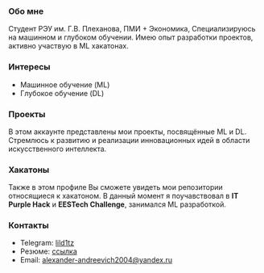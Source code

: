 ### Обо мне

Студент РЭУ им. Г.В. Плеханова, ПМИ + Экономика,
Специализируюсь на машинном и глубоком обучении. Имею опыт разработки проектов, активно участвую в ML  хакатонах.

### Интересы

- Машинное обучение (ML)
- Глубокое обучение (DL)

### Проекты

В этом аккаунте представлены мои проекты, посвящённые ML и DL. Стремлюсь к развитию и реализации инновационных идей в области искусственного интеллекта.

### Хакатоны

Также в этом профиле Вы сможете увидеть мои репозитории относящиеся к хакатоном.
В данный момент я поучавствовал в **IT Purple Hack** и **EESTech Challenge**, занимался ML разработкой.

### Контакты

- Telegram: [lild1tz](https://t.me/lild1tz)
- Резюме: [ссылка](https://drive.google.com/file/d/1LU9mVVZ2O6NpN2ufqCuHoQNR6CKbWDuE/view?usp=drive_link)
- Email: [alexander-andreevich2004@yandex.ru](mailto:alexander-andreevich2004@yandex.ru)
